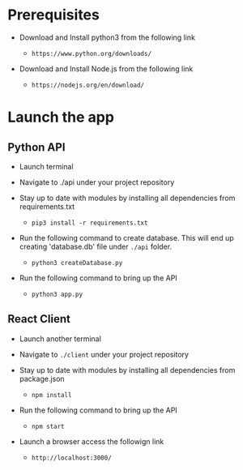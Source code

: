 # Prerequisites

- Download and Install python3 from the following link

  - `https://www.python.org/downloads/`

- Download and Install Node.js from the following link
  - `https://nodejs.org/en/download/`

# Launch the app

## Python API

- Launch terminal

- Navigate to ./api under your project repository

- Stay up to date with modules by installing all dependencies from requirements.txt

  - `pip3 install -r requirements.txt`

- Run the following command to create database. This will end up creating 'database.db' file under `./api` folder.
  - `python3 createDatabase.py`
- Run the following command to bring up the API
  - `python3 app.py`

## React Client

- Launch another terminal

- Navigate to `./client` under your project repository

- Stay up to date with modules by installing all dependencies from package.json

  - `npm install`

- Run the following command to bring up the API

  - `npm start`

- Launch a browser access the followign link
  - `http://localhost:3000/`
